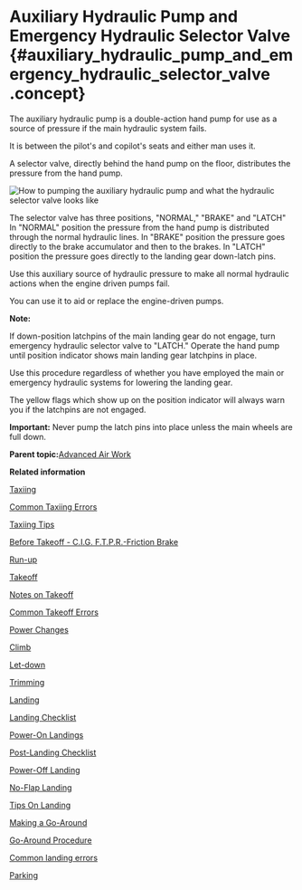 # Auxiliary Hydraulic Pump and Emergency Hydraulic Selector Valve {#auxiliary_hydraulic_pump_and_emergency_hydraulic_selector_valve .concept}

The auxiliary hydraulic pump is a double-action hand pump for use as a source of pressure if the main hydraulic system fails.

It is between the pilot's and copilot's seats and either man uses it.

A selector valve, directly behind the hand pump on the floor, distributes the pressure from the hand pump.

![How to pumping the auxiliary hydraulic pump and what the hydraulic selector valve looks like](../images/emerg_hydraulic_pump.png "Auxiliary hydraulic pump")

The selector valve has three positions, "NORMAL," "BRAKE" and "LATCH" In "NORMAL" position the pressure from the hand pump is distributed through the normal hydraulic lines. In "BRAKE" position the pressure goes directly to the brake accumulator and then to the brakes. In "LATCH" position the pressure goes directly to the landing gear down-latch pins.

Use this auxiliary source of hydraulic pressure to make all normal hydraulic actions when the engine driven pumps fail.

You can use it to aid or replace the engine-driven pumps.

**Note:**

If down-position latchpins of the main landing gear do not engage, turn emergency hydraulic selector valve to "LATCH." Operate the hand pump until position indicator shows main landing gear latchpins in place.

Use this procedure regardless of whether you have employed the main or emergency hydraulic systems for lowering the landing gear.

The yellow flags which show up on the position indicator will always warn you if the latchpins are not engaged.

**Important:** Never pump the latch pins into place unless the main wheels are full down.

**Parent topic:**[Advanced Air Work](../topics/advanced_air_work.md)

**Related information**  


[Taxiing](../topics/taxiing.md)

[Common Taxiing Errors](../topics/common_taxiing_errors.md)

[Taxiing Tips](../topics/taxiing_tips.md)

[Before Takeoff - C.I.G. F.T.P.R.-Friction Brake](../topics/before_takeoff_c.i.g.f.t.p.r._friction_brake.md)

[Run-up](../topics/run_up.md)

[Takeoff](../topics/takeoff.md)

[Notes on Takeoff](../topics/notes_on_takeoff.md)

[Common Takeoff Errors](../topics/common_takeoff_errors.md)

[Power Changes](../topics/power_changes.md)

[Climb](../topics/climb.md)

[Let-down](../topics/let_down.md)

[Trimming](../topics/trimming.md)

[Landing](../topics/landing.md)

[Landing Checklist](../topics/landing_checklist.md)

[Power-On Landings](../topics/power_on_landings.md)

[Post-Landing Checklist](../topics/post_landing_checklist.md)

[Power-Off Landing](../topics/power_off_landing.md)

[No-Flap Landing](../topics/no_flap_landing.md)

[Tips On Landing](../topics/tips_on_landing.md)

[Making a Go-Around](../topics/making_a_go_around.md)

[Go-Around Procedure](../topics/go_around_procedure.md)

[Common landing errors](../topics/common_landing_errors.md)

[Parking](../topics/parking.md)

